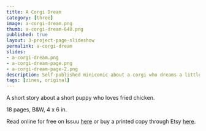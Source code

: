 ```yaml
---
title: A Corgi Dream
category: [three]
image: a-corgi-dream.png
thumb: a-corgi-dream-640.png
published: true
layout: 3-project-page-slideshow
permalink: a-corgi-dream
slides: 
- a-corgi-dream.png
- a-corgi-dream-page.png
- a-corgi-dream-page-2.png
description: Self-published minicomic about a corgi who dreams a little too big. Debuted at Short Run 2015 in Seattle.
tags: [zines, original]
---
```

A short story about a short puppy who loves fried chicken.

18 pages, B&W, 4 x 6 in.

Read online for free on Issuu [here](http://issuu.com/hicrista/docs/a_corgi_dream) or buy a printed copy through Etsy [here](https://www.etsy.com/listing/250865774/a-corgi-dream-minicomic). 
